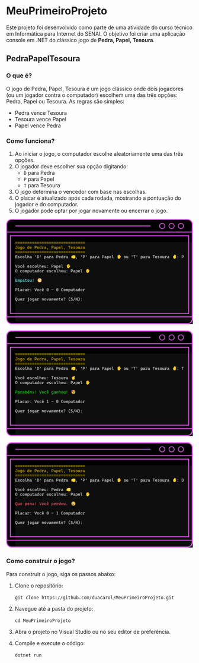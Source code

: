 # MeuPrimeiroProjeto

Este projeto foi desenvolvido como parte de uma atividade do curso técnico em Informática para Internet do SENAI. O objetivo foi criar uma aplicação console em .NET do clássico jogo de **Pedra, Papel, Tesoura**.

## PedraPapelTesoura

### O que é?
O jogo de Pedra, Papel, Tesoura é um jogo clássico onde dois jogadores (ou um jogador contra o computador) escolhem uma das três opções: Pedra, Papel ou Tesoura. As regras são simples:
- Pedra vence Tesoura
- Tesoura vence Papel
- Papel vence Pedra

### Como funciona?
1. Ao iniciar o jogo, o computador escolhe aleatoriamente uma das três opções.
2. O jogador deve escolher sua opção digitando:
   - `D` para Pedra
   - `P` para Papel
   - `T` para Tesoura
3. O jogo determina o vencedor com base nas escolhas.
4. O placar é atualizado após cada rodada, mostrando a pontuação do jogador e do computador.
5. O jogador pode optar por jogar novamente ou encerrar o jogo.

![Captura de tela do jogo após um empate.](img/empatou.png)

![Captura de tela do jogo após vitória do usuário.](img/ganhou.png)

![Captura de tela do jogo após vitória da máquina.](img/perdeu.png)

### Como construir o jogo?
Para construir o jogo, siga os passos abaixo:

1. Clone o repositório:

   ```git clone https://github.com/duacarol/MeuPrimeiroProjeto.git```

2. Navegue até a pasta do projeto:

   ```cd MeuPrimeiroProjeto```

3. Abra o projeto no Visual Studio ou no seu editor de preferência.

4. Compile e execute o código:

   ```dotnet run```